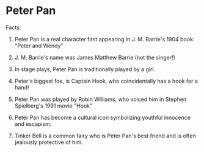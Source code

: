 # Peter Pan

Facts:

1. Peter Pan is a real character first appearing in J. M. Barrie's 1904 book: "Peter and Wendy"

2. J. M. Barrie's name was James Matthew Barrie (not the singer!)

3. In stage plays, Peter Pan is traditionally played by a girl. 

4. Peter's biggest foe, is Captain Hook, who coincidentally has a hook for a hand!

5. Peter Pan was played by Robin Williams, who voiced him in Stephen Spielberg's 1991 movie "Hook"

6. Peter Pan has become a cultural icon symbolizing youthful innocence and escapism.

7. Tinker Bell is a common fairy who is Peter Pan's best friend and is often jealously protective of him.